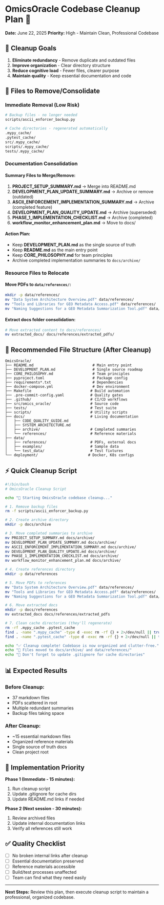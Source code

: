 # OmicsOracle Codebase Cleanup Plan 🧹

**Date:** June 22, 2025
**Priority:** High - Maintain Clean, Professional Codebase

## 🎯 Cleanup Goals

1. **Eliminate redundancy** - Remove duplicate and outdated files
2. **Improve organization** - Clear directory structure
3. **Reduce cognitive load** - Fewer files, clearer purpose
4. **Maintain quality** - Keep essential documentation and code

## 📁 Files to Remove/Consolidate

### Immediate Removal (Low Risk)
```bash
# Backup files - no longer needed
scripts/ascii_enforcer_backup.py

# Cache directories - regenerated automatically
.mypy_cache/
.pytest_cache/
src/.mypy_cache/
scripts/.mypy_cache/
tests/.mypy_cache/
```

### Documentation Consolidation

#### Summary Files to Merge/Remove:
1. **PROJECT_SETUP_SUMMARY.md** → Merge into README.md
2. **DEVELOPMENT_PLAN_UPDATE_SUMMARY.md** → Archive or remove (outdated)
3. **ASCII_ENFORCEMENT_IMPLEMENTATION_SUMMARY.md** → Archive (completed feature)
4. **DEVELOPMENT_PLAN_QUALITY_UPDATE.md** → Archive (superseded)
5. **PHASE_1_IMPLEMENTATION_CHECKLIST.md** → Archive (completed)
6. **workflow_monitor_enhancement_plan.md** → Move to docs/

#### Action Plan:
- Keep **DEVELOPMENT_PLAN.md** as the single source of truth
- Keep **README.md** as the main entry point
- Keep **CORE_PHILOSOPHY.md** for team principles
- Archive completed implementation summaries to `docs/archive/`

### Resource Files to Relocate

#### Move PDFs to `data/references/`:
```bash
mkdir -p data/references/
mv "Data System Architecture Overview.pdf" data/references/
mv "Tools and Libraries for GEO Metadata Access.pdf" data/references/
mv "Naming Suggestions for a GEO Metadata Summarization Tool.pdf" data/references/
```

#### Extract docs folder consolidation:
```bash
# Move extracted content to docs/references/
mv extracted_docs/ docs/references/extracted_pdfs/
```

## 🔧 Recommended File Structure (After Cleanup)

```
OmicsOracle/
├── README.md                           # Main entry point
├── DEVELOPMENT_PLAN.md                 # Single source roadmap
├── CORE_PHILOSOPHY.md                  # Team principles
├── pyproject.toml                      # Package config
├── requirements*.txt                   # Dependencies
├── docker-compose.yml                  # Dev environment
├── Makefile                           # Build automation
├── .pre-commit-config.yaml            # Quality gates
├── .github/                           # CI/CD workflows
├── src/omics_oracle/                  # Source code
├── tests/                             # Test suite
├── scripts/                           # Utility scripts
├── docs/                              # Living documentation
│   ├── CODE_QUALITY_GUIDE.md
│   ├── SYSTEM_ARCHITECTURE.md
│   ├── archive/                       # Completed summaries
│   └── references/                    # Reference materials
├── data/
│   ├── references/                    # PDFs, external docs
│   ├── examples/                      # Sample data
│   └── test_data/                     # Test fixtures
└── deployment/                       # Docker, K8s configs
```

## ⚡ Quick Cleanup Script

```bash
#!/bin/bash
# OmicsOracle Cleanup Script

echo "🧹 Starting OmicsOracle codebase cleanup..."

# 1. Remove backup files
rm -f scripts/ascii_enforcer_backup.py

# 2. Create archive directory
mkdir -p docs/archive

# 3. Move completed summaries to archive
mv PROJECT_SETUP_SUMMARY.md docs/archive/
mv DEVELOPMENT_PLAN_UPDATE_SUMMARY.md docs/archive/
mv ASCII_ENFORCEMENT_IMPLEMENTATION_SUMMARY.md docs/archive/
mv DEVELOPMENT_PLAN_QUALITY_UPDATE.md docs/archive/
mv PHASE_1_IMPLEMENTATION_CHECKLIST.md docs/archive/
mv workflow_monitor_enhancement_plan.md docs/archive/

# 4. Create references directory
mkdir -p data/references

# 5. Move PDFs to references
mv "Data System Architecture Overview.pdf" data/references/
mv "Tools and Libraries for GEO Metadata Access.pdf" data/references/
mv "Naming Suggestions for a GEO Metadata Summarization Tool.pdf" data/references/

# 6. Move extracted docs
mkdir -p docs/references
mv extracted_docs docs/references/extracted_pdfs

# 7. Clean cache directories (they'll regenerate)
rm -rf .mypy_cache .pytest_cache
find . -name ".mypy_cache" -type d -exec rm -rf {} + 2>/dev/null || true
find . -name ".pytest_cache" -type d -exec rm -rf {} + 2>/dev/null || true

echo "✅ Cleanup complete! Codebase is now organized and clutter-free."
echo "📁 Files moved to docs/archive/ and data/references/"
echo "🔄 Don't forget to update .gitignore for cache directories"
```

## 📊 Expected Results

### Before Cleanup:
- 37 markdown files
- PDFs scattered in root
- Multiple redundant summaries
- Backup files taking space

### After Cleanup:
- ~15 essential markdown files
- Organized reference materials
- Single source of truth docs
- Clean project root

## 🚀 Implementation Priority

**Phase 1 (Immediate - 15 minutes):**
1. Run cleanup script
2. Update .gitignore for cache dirs
3. Update README.md links if needed

**Phase 2 (Next session - 30 minutes):**
1. Review archived files
2. Update internal documentation links
3. Verify all references still work

## ✅ Quality Checklist

- [ ] No broken internal links after cleanup
- [ ] Essential documentation preserved
- [ ] Reference materials accessible
- [ ] Build/test processes unaffected
- [ ] Team can find what they need easily

---

**Next Steps:** Review this plan, then execute cleanup script to maintain a professional, organized codebase.
